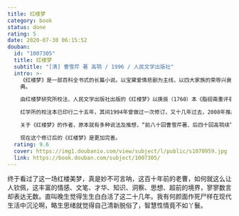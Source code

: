 ```yaml
---
title: 红楼梦
category: book
status: done
rating: 5
date: 2020-07-30 06:15:52
douban:
  id: "1007305"
  title: 红楼梦
  subtitle: "[清] 曹雪芹 著 高鹗 / 1996 / 人民文学出版社"
  intro: >-
    《红楼梦》是一部百科全书式的长篇小说。以宝黛爱情悲剧为主线，以四大家族的荣辱兴衰为背景，描绘出18世纪中国封建社会的方方面面，以及封建专制下新兴资本主义民主思想的萌动。结构宏大、情节委婉、细节精致，人物形象栩栩如生，声口毕现，堪称中国古代小说中的经
    典。

    由红楼梦研究所校注、人民文学出版社出版的《红楼梦》以庚辰（1760）本《脂砚斋重评石头记》为底本，以甲戌（1754）本、已卯（1759）本、蒙古王府本、戚蓼生序本、舒元炜序本、郑振铎藏本、红楼梦稿本、列宁格勒藏本（俄藏本）、程甲本、程乙本等众多版本为参校本，是一个博采众长、非常适合大众阅读的本子；同时，对底本的重要修改，皆出校记，读者可因以了解《红楼梦》的不同版本状况。

    红学所的校注本已印行二十五年，其间1994年曾做过一次修订，又十几年过去，2008年推出修订第三版，体现了新的校注成果和科研成果。

    关于《红楼梦》的作者，原本就有多种说法及推想，“前八十回曹雪芹著、后四十回高鹗续”的说法只是其中之一，这次修订中校注者改为“前八十回曹雪芹著；后四十回无名氏续，程伟元、高鹗整理”，应当是一种更科学的表述，体现了校注者对这一问题的新的认识。

    现在这个修订后的《红楼梦》是更加完善。
  rating: 9.6
  cover: https://img1.doubanio.com/view/subject/l/public/s1070959.jpg
  link: https://book.douban.com/subject/1007305/
---
```


终于看过了这一场红楼美梦，真是妙不可言呐，这百十年前的老曹，如何就这么让人钦佩，这丰富的情感、文笔、才华、知识、洞察、思想、超前的境界，寥寥数言却表达无数。直叫晚生觉得生生白白活了这二十几年。我有何颜面作死尸样在现代生活中沉沦啊，略生思绪就觉得自己清新脱俗了，智慧性情竟不如丫鬟。